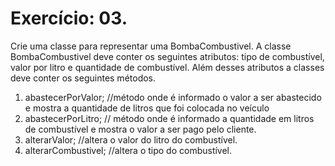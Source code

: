# Exercício: 03.

Crie uma classe para representar uma BombaCombustivel. A classe BombaCombustivel deve conter os seguintes atributos: tipo de combustível, valor por litro e quantidade de combustível. Além desses atributos a classes deve conter os seguintes métodos.

1. abastecerPorValor; //método onde é informado o valor a ser abastecido e mostra a quantidade de litros que foi colocada no veículo
2. abastecerPorLitro; // método onde é informado a quantidade em litros de combustível e mostra o valor a ser pago pelo cliente.
3. alterarValor; //altera o valor do litro do combustível.
4. alterarCombustivel; //altera o tipo do combustível.
